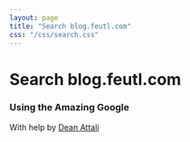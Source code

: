 ```yaml
---
layout: page
title: "Search blog.feutl.com"
css: "/css/search.css"
---
```


# Search blog.feutl.com

### Using the Amazing Google

<div id="google-custom-search">
    <script>
    (function() {
        var cx = '001804801885825110141:1lgx6gubsto';
        var gcse = document.createElement('script');
        gcse.type = 'text/javascript';
        gcse.async = true;
        gcse.src = 'https://cse.google.com/cse.js?cx=' + cx;
        var s = document.getElementsByTagName('script')[0];
        s.parentNode.insertBefore(gcse, s);
    })();
    </script>
    <gcse:search></gcse:search>
</div>

With help by [Dean Attali](https://deanattali.com/2015/03/12/beautiful-jekyll-how-to-build-a-site-in-minutes/)